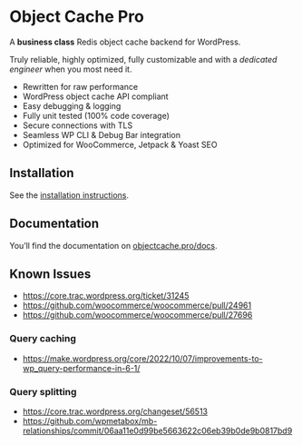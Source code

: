 # Object Cache Pro

A **business class** Redis object cache backend for WordPress.

Truly reliable, highly optimized, fully customizable and with a _dedicated engineer_ when you most need it.

- Rewritten for raw performance
- WordPress object cache API compliant
- Easy debugging & logging
- Fully unit tested (100% code coverage)
- Secure connections with TLS
- Seamless WP CLI & Debug Bar integration
- Optimized for WooCommerce, Jetpack & Yoast SEO

## Installation

See the [installation instructions](https://objectcache.pro/docs/installation/).

## Documentation

You’ll find the documentation on [objectcache.pro/docs](https://objectcache.pro/docs/).

## Known Issues

- https://core.trac.wordpress.org/ticket/31245
- https://github.com/woocommerce/woocommerce/pull/24961
- https://github.com/woocommerce/woocommerce/pull/27696

### Query caching

- https://make.wordpress.org/core/2022/10/07/improvements-to-wp_query-performance-in-6-1/

### Query splitting

- https://core.trac.wordpress.org/changeset/56513
- https://github.com/wpmetabox/mb-relationships/commit/06aa11e0d99be5663622c06eb39b0de9b0817bd9
